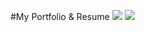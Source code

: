   #My Portfolio & Resume
<img src="https://user-images.githubusercontent.com/70597385/136708104-4ea8e9e8-462b-4bd9-848b-ef610b957a3a.png" />
<img src="https://user-images.githubusercontent.com/70597385/136708253-641cc161-339e-4330-bcf4-ad70674a6af6.png" />
